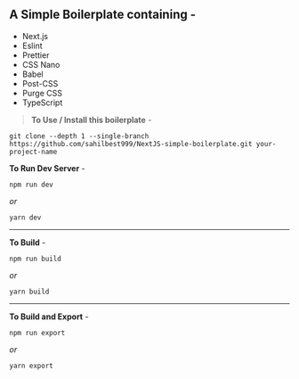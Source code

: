 ## **A Simple Boilerplate containing -**

-   Next.js
-   Eslint
-   Prettier
-   CSS Nano
-   Babel
-   Post-CSS
-   Purge CSS
-   TypeScript

> **To Use / Install this boilerplate** -

```
git clone --depth 1 --single-branch https://github.com/sahilbest999/NextJS-simple-boilerplate.git your-project-name
```

**To Run Dev Server** -

```
npm run dev
```

_or_

```
yarn dev
```

---

**To Build** -

```
npm run build
```

_or_

```
yarn build
```

---

**To Build and Export** -

```
npm run export
```

_or_

```
yarn export
```

